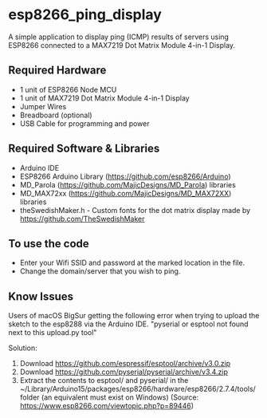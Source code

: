 # esp8266_ping_display
A simple application to display ping (ICMP) results of servers using ESP8266 connected to a MAX7219 Dot Matrix Module 4-in-1 Display.

Required Hardware
-----------------
- 1 unit of ESP8266 Node MCU
- 1 unit of MAX7219 Dot Matrix Module 4-in-1 Display
- Jumper Wires
- Breadboard (optional)
- USB Cable for programming and power

Required Software & Libraries
-----------------------------
- Arduino IDE
- ESP8266 Arduino Library (https://github.com/esp8266/Arduino)
- MD_Parola (https://github.com/MajicDesigns/MD_Parola) libraries
- MD_MAX72xx (https://github.com/MajicDesigns/MD_MAX72XX) libraries
- theSwedishMaker.h - Custom fonts for the dot matrix display made by https://github.com/TheSwedishMaker

To use the code
---------------
- Enter your Wifi SSID and password at the marked location in the file. 
- Change the domain/server that you wish to ping.

Know Issues
------------
Users of macOS BigSur getting the following error when trying to upload the sketch to the esp8288 via the Arduino IDE.
"pyserial or esptool not found next to this upload.py tool" 

Solution:
1. Download https://github.com/espressif/esptool/archive/v3.0.zip
2. Download https://github.com/pyserial/pyserial/archive/v3.4.zip
3. Extract the contents to esptool/ and pyserial/ in the ~/Library/Arduino15/packages/esp8266/hardware/esp8266/2.7.4/tools/ folder (an equivalent must exist on Windows)
(Source: https://www.esp8266.com/viewtopic.php?p=89446)
